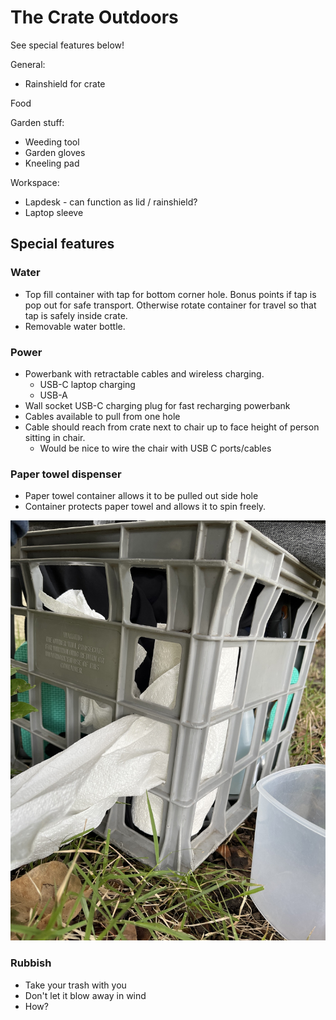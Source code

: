 # The Crate Outdoors

See special features below!

General:
- Rainshield for crate

Food

Garden stuff:
- Weeding tool
- Garden gloves
- Kneeling pad

Workspace:
- Lapdesk - can function as lid / rainshield?
- Laptop sleeve

## Special features


### Water

- Top fill container with tap for bottom corner hole. Bonus points if tap is pop out for safe transport. Otherwise rotate container for travel so that tap is safely inside crate.
- Removable water bottle.

### Power

- Powerbank with retractable cables and wireless charging.
    - USB-C laptop charging
    - USB-A
- Wall socket USB-C charging plug for fast recharging powerbank
- Cables available to pull from one hole
- Cable should reach from crate next to chair up to face height of person sitting in chair.
    - Would  be nice to wire the chair with USB C ports/cables

### Paper towel dispenser

- Paper towel container allows it to be pulled out side hole
- Container protects paper towel and allows it to spin freely.


![](../assets/image%204.jpg)

### Rubbish

- Take your trash with you
- Don't let it blow away in wind
- How?